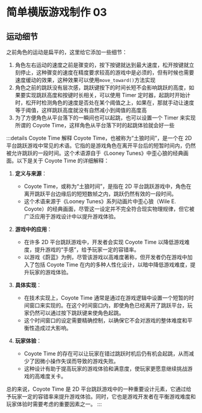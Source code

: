 # 简单横版游戏制作 03

## 运动细节

之前角色的运动是扁平的，这里给它添加一些细节：

1. 角色左右运动的速度之前是骤变的，按下按键就达到最大速度，松开按键就立刻停止，这种骤变的速度在精度要求较高的游戏中是必须的，但有时候也需要速度缓动的效果，这种效果可以使用`move_toward()`方法实现
2. 角色之前的跳跃没有层次感，跳跃键按下的时间长短不会影响跳跃的高度，如果要实现跳跃高度和按键时长相关，可以使用 Timer 定时器，起跳时开始计时，松开时检测角色的速度是否处在某个阈值之上，如果在，那就手动让速度等于阈值，这样跳跃高度就没有自然减小到阈值的高度高
3. 为了方便角色从平台落下的一瞬间也可以起跳，也可以设置一个 Timer 来实现所谓的 Coyote Time，这样角色从平台落下时的起跳体验就会好一些

:::details Coyote Time 解释
Coyote Time，也被称为“土狼时间”，是一个在 2D 平台跳跃游戏中常见的术语。它指的是游戏角色在离开平台后的短暂时间内，仍然被允许跳跃的一段时间。这个术语源自于《Looney Tunes》中歪心狼的经典画面。以下是关于 Coyote Time 的详细解释：

1. **定义与来源**：

   - Coyote Time，或称为“土狼时间”，是指在 2D 平台跳跃游戏中，角色在离开跳跃平台边缘后的短短数帧之内，跳跃仍然有效的一段时间。
   - 这个术语来源于《Looney Tunes》系列动画片中歪心狼（Wile E. Coyote）的经典画面，尽管这一设定并不完全符合现实物理规律，但它被广泛应用于游戏设计中以提升游戏体验。

2. **游戏中的应用**：

   - 在许多 2D 平台跳跃游戏中，开发者会实现 Coyote Time 以降低游戏难度，提升游戏的“手感”，给予玩家一定的容错率。
   - 以游戏《蔚蓝》为例，尽管该游戏以高难度著称，但开发者仍在游戏中加入了包括 Coyote Time 在内的多种人性化设计，以暗中降低游戏难度，提升玩家的游戏体验。

3. **具体实现**：

   - 在技术实现上，Coyote Time 通常是通过在游戏逻辑中设置一个短暂的时间窗口来实现的。在这个时间窗口内，即使角色已经离开了跳跃平台，玩家仍然可以通过按下跳跃键来使角色起跳。
   - 这个时间窗口的设定需要精确控制，以确保它不会对游戏的整体难度和平衡性造成过大影响。

4. **玩家体验**：
   - Coyote Time 的存在可以让玩家在错过跳跃时机后仍有机会起跳，从而减少了因微小操作失误而导致的游戏失败。
   - 这种设计有助于提高玩家的游戏体验和满意度，使玩家更愿意继续挑战游戏的高难度关卡。

总的来说，Coyote Time 是 2D 平台跳跃游戏中的一种重要设计元素，它通过给予玩家一定的容错率来提升游戏体验。同时，它也是游戏开发者在平衡游戏难度和玩家体验时需要考虑的重要因素之一。
:::
